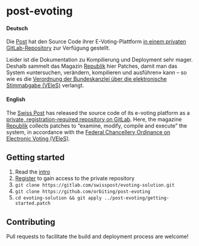 # post-evoting

#### Deutsch

Die [Post](https://www.post.ch/de/geschaeftlich/themen-a-z/branchenloesungen/e-voting-loesung-der-post/e-voting-quellcode) hat den Source Code ihrer E-Voting-Plattform [in einem privaten GitLab-Repository](https://gitlab.com/swisspost/evoting-solution) zur Verfügung gestellt. 

Leider ist die Dokumentation zu Kompilierung und Deployment sehr mager. Deshalb sammelt das Magazin [Republik](https://www.republik.ch) hier Patches, damit man das System «untersuchen, verändern, kompilieren und ausführen» kann – so wie es die 
[Verordnung der Bundeskanzlei über die elektronische Stimmabgabe (VEleS)](https://www.admin.ch/opc/de/classified-compilation/20132343/index.html#a7b) verlangt.

#### English

The [Swiss Post](https://www.post.ch/en/business/a-z-of-subjects/industry-solutions/swiss-post-e-voting/e-voting-source-code) has released the source code of its e-voting platform as a [private, registration-required repository on GitLab](https://gitlab.com/swisspost/evoting-solution). Here, the magazine [Republik](https://www.republik.ch) collects patches to “examine, modify, compile and execute” the system, in accordance with the [Federal Chancellery Ordinance on Electronic Voting (VEleS)](https://www.admin.ch/opc/en/classified-compilation/20132343/index.html#a7b). 

## Getting started

 1. Read the [intro](https://www.post.ch/en/business/a-z-of-subjects/industry-solutions/swiss-post-e-voting/e-voting-source-code)
 1. [Register](https://www.evoting.ch/sourcecode/ui/home?lang=en) to gain access to the private repository
 1. `git clone https://gitlab.com/swisspost/evoting-solution.git`
 1. `git clone https://github.com/orbiting/post-evoting`
 1. `cd evoting-solution && git apply ../post-evoting/getting-started.patch`
 
## Contributing

Pull requests to facilitate the build and deployment process are welcome!